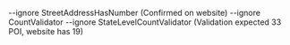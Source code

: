 --ignore StreetAddressHasNumber (Confirmed on website)
--ignore CountValidator --ignore StateLevelCountValidator (Validation expected 33 POI, website has 19)
